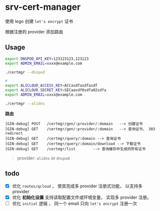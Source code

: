 # srv-cert-manager

使用 lego 创建 `let's encrypt` 证书

根据注册的 provider 添加路由

## Usage

```bash
export DNSPOD_API_KEY=123123123,123123
export ADMIN_EMAIL=xxxx@example.com

./certmgr --dnspod

# 
export ALICLOUD_ACCESS_KEY=ACCasdfasdfasdf
export ALICLOUD_SECRET_KEY=SECaasdf0sdfa02sdfa
export ADMIN_EMAIL=xxxx@example.com

./certmgr --alidns

```

**路由**

```
[GIN-debug] POST   /certmgr/gen/:provider/:domain   --> 创建证书
[GIN-debug] GET    /certmgr/gen/:provider/:domain   --> 查询证书， 303 redirect
[GIN-debug] GET    /certmgr/query/:domain --> 查询证书
[GIN-debug] GET    /certmgr/query/:domain/download --> 下载证书
[GIN-debug] GET    /certmgr/list        --> 查询缓存中生成的所有证书
```

> provider: `alidns` or `dnspod`

## todo

+ [x] 优化 `routes/qcloud` ， 使其完成多 provider 注册式功能， 以支持多 provider
+ [x] 优化 **初始化设置** 支持读取配置文件或环境变量， 实现多 provider 注册。 
+ [ ] 优化 `initial` 逻辑 ， 同一个 email 只向 `let's encrypt` 注册一次
